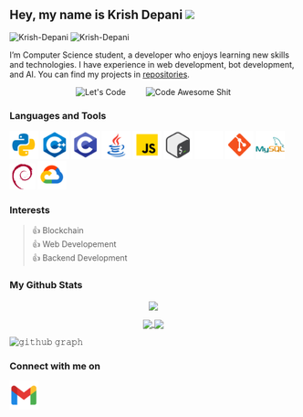 ## Hey, my name is Krish Depani <img src="https://media.giphy.com/media/hvRJCLFzcasrR4ia7z/giphy.gif" width="25px">
<p align="left"> 
  <img src="https://komarev.com/ghpvc/?username=Krish-Depani&label=Profile%20views&color=0e75b6&style=for-the-badge" alt="Krish-Depani"/> 
  <img src="https://img.shields.io/github/stars/Krish-Depani?style=for-the-badge" alt="Krish-Depani"/>
</p>

I’m Computer Science student, a developer who enjoys learning new skills and technologies. I have experience in web development, bot development, and AI. You can find my projects in [repositories](https://github.com/Krish-Depani?tab=repositories).


<p align="center">
  <img alt="Let's Code" src="https://media.giphy.com/media/HscDLzkO8EOTmgkhQP/giphy.gif" width="26%">
&nbsp; &nbsp; &nbsp; &nbsp;
  <img alt="Code Awesome Shit" src="https://media.giphy.com/media/RbDKaczqWovIugyJmW/giphy.gif" width="45%">
</p>

### Languages and Tools
<img src="https://github.com/Krish-Depani/Krish-Depani/blob/main/icons/icons8-python.svg" alt="Krish Depani" height="50" width="50" /></a>
<img src="https://github.com/Krish-Depani/Krish-Depani/blob/main/icons/icons8-c%2B%2B.svg" alt="Krish Depani" height="50" width="50" /></a>
<img src="https://github.com/Krish-Depani/Krish-Depani/blob/main/icons/icons8-c-programming.svg" alt="Krish Depani" height="50" width="50" /></a>
<img src="https://github.com/Krish-Depani/Krish-Depani/blob/main/icons/icons8-java.svg" alt="Krish Depani" height="50" width="50" /></a>
<img src="https://github.com/Krish-Depani/Krish-Depani/blob/main/icons/icons8-javascript.svg" alt="Krish Depani" height="50" width="50" /></a>
<img src="https://github.com/Krish-Depani/Krish-Depani/blob/main/icons/icons8-bash.svg" alt="Krish Depani" height="50" width="50" /></a>
<img src="https://github.com/Krish-Depani/Krish-Depani/blob/main/icons/icons8-github.svg" alt="Krish Depani" height="50" width="50" /></a>
<img src="https://github.com/Krish-Depani/Krish-Depani/blob/main/icons/icons8-git.svg" alt="Krish Depani" height="50" width="50" /></a>
<img src="https://github.com/Krish-Depani/Krish-Depani/blob/main/icons/icons8-mysql-logo.svg" alt="Krish Depani" height="50" width="50" /></a>
<img src="https://github.com/Krish-Depani/Krish-Depani/blob/main/icons/debian-svgrepo-com.svg" alt="Krish Depani" height="45" width="45" /></a>
<img src="https://github.com/Krish-Depani/Krish-Depani/blob/main/icons/icons8-google-cloud.svg" alt="Krish Depani" height="50" width="50" /></a>

### Interests
>👍 Blockchain  
>👍 Web Developement  
>👍 Backend Development

### My Github Stats
<p align="center">
  <a>
    <img align="center" src="https://github-readme-streak-stats.herokuapp.com/?user=Krish-Depani&theme=dark&hide_border=true"/>
  </a>
</p>

<p align="center">
  <a href="https://github.com/Krish-Depani">
    <img align="center" src="https://github-readme-stats-git-masterrstaa-rickstaa.vercel.app/api?username=Krish-Depani&show_icons=true&hide_border=true&title_color=94b4a4&amp&icon_color=FFFFFF&amp&text_color=FFFFFF&amp&bg_color=000000&count_private=true&include_all_commits=true"/>
  </a>
  <a href="https://github.com/Krish-Depani">
    <img align="center" height="150px" src="https://github-readme-stats-git-masterrstaa-rickstaa.vercel.app/api/top-langs/?username=Krish-Depani&text_color=FFFFFF&bg_color=000000&title_color=94b4a4&langs_count=15&layout=compact&hide_border=true" />
  </a>
</p>

![𝚐𝚒𝚝𝚑𝚞𝚋 𝚐𝚛𝚊𝚙𝚑](https://github-readme-activity-graph.vercel.app/graph?username=Krish-Depani&theme=react-dark&hide_border=true&area=true)

### Connect with me on
<a href="mailto:krishdepani@gmail.com" target="_blank"><img align="center" src="https://github.com/Krish-Depani/Krish-Depani/blob/main/icons/icons8-gmail.svg" alt="Krish Depani" height="50" width="50" /></a>
